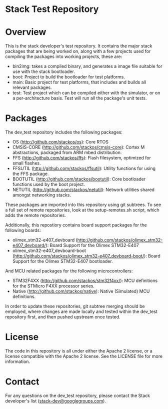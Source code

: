 # Stack Test Repository 

# Overview

This is the stack developer's test repository.  It contains the major stack 
packages that are being worked on, along with a few projects used for 
compiling the packages into working projects, these are: 

* bin2img: takes a compiled binary, and generates a image file suitable 
  for use with the stack bootloader. 
* boot: Project to build the bootloader for test platforms. 
* main: Basic project for test platforms, that includes and builds all 
  relevant packages. 
* test: Test project which can be compiled either with the simulator, or 
  on a per-architecture basis.  Test will run all the package's unit 
  tests. 

# Packages 

The dev\_test repository includes the following packages: 

* OS (http://github.com/stackos/os): Core RTOS 
* CMSIS-CORE (http://github.com/stackos/cmsis-core): Cortex M abstractions, packaged 
  from ARM mbed distribution.
* FFS (http://github.com/stackos/ffs): Flash filesystem, optimized for small 
  flashes. 
* FFSUTIL (http://github.com/stackos/ffsutil): Utility functions for using the FFS 
  package. 
* BOOTUTIL (http://github.com/stackos/bootutil): Core bootloader functions used
  by the boot project. 
* NETUTIL (http://github.com/stackos/netutil): Network utilities shared amongst 
  networking stacks. 

These packages are imported into this repository using git subtrees.  To see a 
full set of remote repositories, look at the setup-remotes.sh script, which 
adds the remote repositories.

Additionally, this repostiory contains board support packages for the following 
boards: 

* olimex\_stm32-e407\_devboard (http://github.com/stackos/olimex_stm32-e407_devboard/): 
  Board Support for the Olimex STM32-E407 
* olimex\_stm32-e407\_devboard-boot (http://github.com/stackos/olimex_stm32-e407_devboard-boot/): 
  Board Support for the Olimex STM32-E407 bootloader. 

And MCU related packages for the following microcontrollers: 

* STM32F4XX (http://github.com/stackos/stm32f4xx/): MCU definitions for the 
  STMicro F4XX processor series.
* Native (http://github.com/stackos/native): Native (Simulated) MCU 
  definitions.

In order to update these repositories, git subtree merging should be employed, 
where changes are made locally and tested within the dev\_test repository first, 
and then pushed upstream once tested. 

# License 

The code in this repository is all under either the Apache 2 license, or a license 
compatible with the Apache 2 license.  See the LICENSE file for more information. 

# Contact 

For any questions on the dev\_test repository, please contact the Stack 
developer's list (stack-dev@googlegroups.com).  
